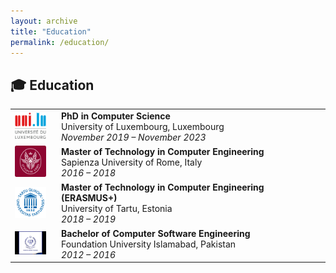 ```yaml
---
layout: archive
title: "Education"
permalink: /education/
---
```


## 🎓 Education

<table>
  <tr>
    <td width="60"><img src="/images/education/luxembourg.png" alt="University of Luxembourg" width="50"/></td>
    <td>
      <strong>PhD in Computer Science</strong><br/>
      University of Luxembourg, Luxembourg<br/>
      <em>November 2019 – November 2023</em>
    </td>
  </tr>
  <tr>
    <td><img src="/images/education/sapienza.png" alt="Sapienza University of Rome" width="50"/></td>
    <td>
      <strong>Master of Technology in Computer Engineering</strong><br/>
      Sapienza University of Rome, Italy<br/>
      <em>2016 – 2018</em>
    </td>
  </tr>
  <tr>
    <td><img src="/images/education/tartu.png" alt="University of Tartu" width="50"/></td>
    <td>
      <strong>Master of Technology in Computer Engineering (ERASMUS+)</strong><br/>
      University of Tartu, Estonia<br/>
      <em>2018 – 2019</em>
    </td>
  </tr>
  <tr>
    <td><img src="/images/education/fui.jpg" alt="Foundation University Islamabad" width="50"/></td>
    <td>
      <strong>Bachelor of Computer Software Engineering</strong><br/>
      Foundation University Islamabad, Pakistan<br/>
      <em>2012 – 2016</em>
    </td>
  </tr>
</table>
